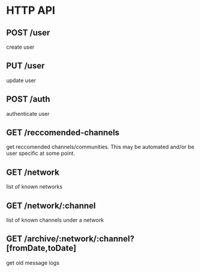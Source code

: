 # HTTP API

## POST /user
create user

## PUT /user
update user

## POST /auth
authenticate user

## GET /reccomended-channels
get reccomended channels/communities. This may be automated and/or be user specific at some point.

## GET /network
list of known networks

## GET /network/:channel
list of known channels under a network

## GET /archive/:network/:channel?[fromDate,toDate]
get old message logs
